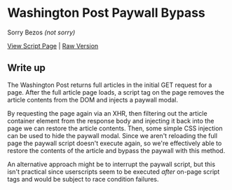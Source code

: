 # Washington Post Paywall Bypass

Sorry Bezos _(not sorry)_

[View Script Page](AntiPaywall_WaPo.js) | [Raw Version](https://raw.githubusercontent.com/Maega/web-userscripts/main/PaywallBypasses/AntiPaywall_TheAge.js)

## Write up
The Washington Post returns full articles in the initial GET request for a page. After the full article page loads, a script tag on the page removes the article contents from the DOM and injects a paywall modal.

By requesting the page again via an XHR, then filtering out the article container element from the response body and injecting it back into the page we can restore the article contents. Then, some simple CSS injection can be used to hide the paywall modal.
Since we aren't reloading the full page the paywall script doesn't execute again, so we're effectively able to restore the contents of the article and bypass the paywall with this method.

An alternative approach might be to interrupt the paywall script, but this isn't practical since userscripts seem to be executed *after* on-page script tags and would be subject to race condition failures.
